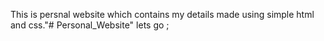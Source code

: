 This is persnal website which contains my details made using simple html and css."# Personal_Website" 
lets go ;

